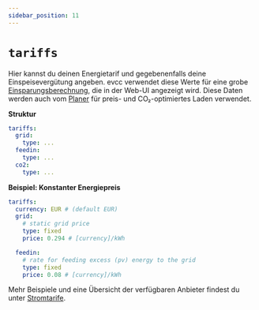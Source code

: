 ```yaml
---
sidebar_position: 11
---
```


# `tariffs`

Hier kannst du deinen Energietarif und gegebenenfalls deine Einspeisevergütung angeben.
evcc verwendet diese Werte für eine grobe [Einsparungsberechnung](/docs/faq#ersparnisberechnung), die in der Web-UI angezeigt wird.
Diese Daten werden auch vom [Planer](/docs/features/plans) für preis- und CO₂-optimiertes Laden verwendet.

**Struktur**

```yaml
tariffs:
  grid:
    type: ...
  feedin:
    type: ...
  co2:
    type: ...
```

**Beispiel: Konstanter Energiepreis**

```yaml
tariffs:
  currency: EUR # (default EUR)
  grid:
    # static grid price
    type: fixed
    price: 0.294 # [currency]/kWh

  feedin:
    # rate for feeding excess (pv) energy to the grid
    type: fixed
    price: 0.08 # [currency]/kWh
```

Mehr Beispiele und eine Übersicht der verfügbaren Anbieter findest du unter [Stromtarife](/docs/tariffs).
